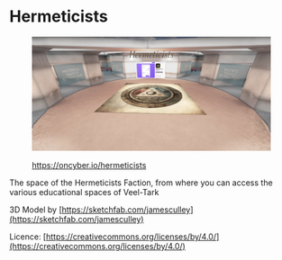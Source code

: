 # Hermeticists

<figure><img src="../../.gitbook/assets/Hermeticists.jpg" alt=""><figcaption><p><a href="https://oncyber.io/hermeticists">https://oncyber.io/hermeticists</a></p></figcaption></figure>

The space of the Hermeticists Faction, from where you can access the various educational spaces of Veel-Tark

3D Model by [https://sketchfab.com/jamesculley](https://sketchfab.com/jamesculley)

Licence: [https://creativecommons.org/licenses/by/4.0/](https://creativecommons.org/licenses/by/4.0/)
